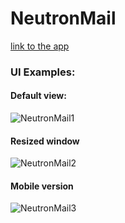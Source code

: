 # NeutronMail

[link to the app](https://LomakoDasha.github.io/NeutronMail/)

### UI Examples:
#### Default view:
![NeutronMail1](https://user-images.githubusercontent.com/42466442/69673349-2554fc00-10ab-11ea-9685-4ccc850e4ab2.png)

#### Resized window
![NeutronMail2 ](https://user-images.githubusercontent.com/42466442/69673370-31d95480-10ab-11ea-9202-191b04ef77d3.png)

#### Mobile version
![NeutronMail3](https://user-images.githubusercontent.com/42466442/69673386-3c93e980-10ab-11ea-972d-a8c63d990ec6.png)

